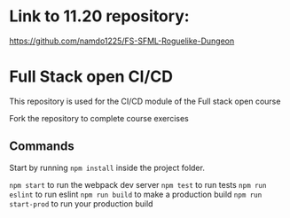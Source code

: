 # Link to 11.20 repository:
https://github.com/namdo1225/FS-SFML-Roguelike-Dungeon

# Full Stack open CI/CD

This repository is used for the CI/CD module of the Full stack open course

Fork the repository to complete course exercises

## Commands

Start by running `npm install` inside the project folder.

`npm start` to run the webpack dev server
`npm test` to run tests
`npm run eslint` to run eslint
`npm run build` to make a production build
`npm run start-prod` to run your production build

 


